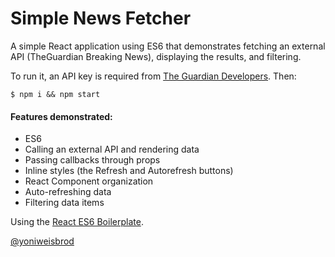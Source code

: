# Simple News Fetcher


A simple React application using ES6 that demonstrates fetching an external API (TheGuardian Breaking News), displaying the results, and filtering.

To run it, an API key is required from [The Guardian Developers](http://developers.theguardian.com/). Then:
```
$ npm i && npm start
```

#### Features demonstrated:

+ ES6
+ Calling an external API and rendering data
+ Passing callbacks through props
+ Inline styles (the Refresh and Autorefresh buttons)
+ React Component organization
+ Auto-refreshing data
+ Filtering data items


Using the [React ES6 Boilerplate](https://github.com/yonibot/react-es6-boilerplate).

[@yoniweisbrod](https://twitter.com/intent/user?screen_name=yoniweisbrod)
